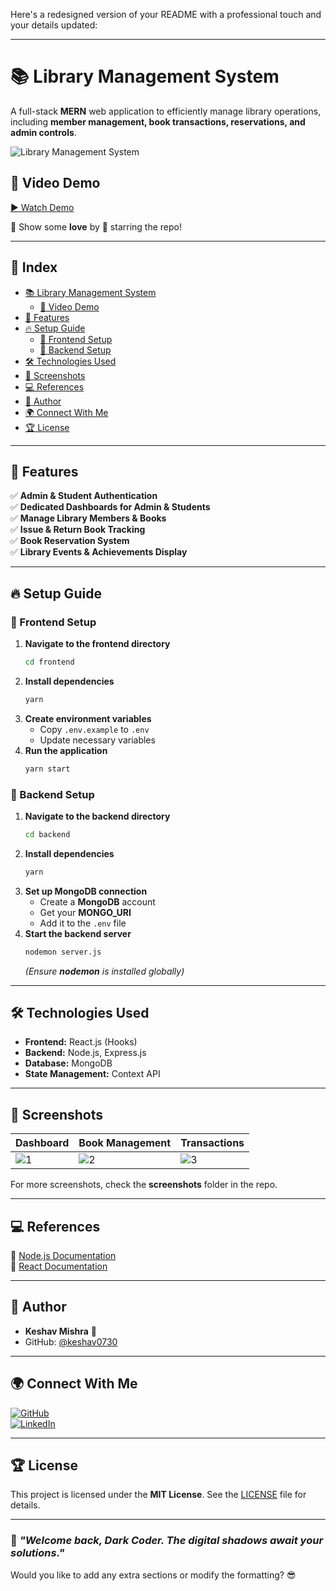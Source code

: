 Here's a redesigned version of your README with a professional touch and your details updated:  

---

# 📚 Library Management System  

A full-stack **MERN** web application to efficiently manage library operations, including **member management, book transactions, reservations, and admin controls**.  

![Library Management System](https://user-images.githubusercontent.com/73348574/205624307-6a1b18fa-5ef7-4de9-b141-9225eca62c6c.png)  

## 🎥 Video Demo  

[▶ Watch Demo](https://drive.google.com/file/d/1gddUdOE41WaEyY4OWoJtDa0l6VJZTg94/view?usp=sharing)  

💖 Show some **love** by 🌟 starring the repo!  

---

## 📝 Index  

- [📚 Library Management System](#-library-management-system)  
  - [🎥 Video Demo](#-video-demo)  
- [🚀 Features](#-features)  
- [🔥 Setup Guide](#-setup-guide)  
  - [🍧 Frontend Setup](#-frontend-setup)  
  - [🍿 Backend Setup](#-backend-setup)  
- [🛠 Technologies Used](#-technologies-used)  
- [📸 Screenshots](#-screenshots)  
- [💻 References](#-references)  
- [📝 Author](#-author)  
- [🌍 Connect With Me](#-connect-with-me)  
- [🏆 License](#-license)  

---

## 🚀 Features  

✅ **Admin & Student Authentication**  
✅ **Dedicated Dashboards for Admin & Students**  
✅ **Manage Library Members & Books**  
✅ **Issue & Return Book Tracking**  
✅ **Book Reservation System**  
✅ **Library Events & Achievements Display**  

---

## 🔥 Setup Guide  

### 🍧 Frontend Setup  

1. **Navigate to the frontend directory**  
   ```bash
   cd frontend
   ```  
2. **Install dependencies**  
   ```bash
   yarn
   ```  
3. **Create environment variables**  
   - Copy `.env.example` to `.env`  
   - Update necessary variables  
4. **Run the application**  
   ```bash
   yarn start
   ```  

### 🍿 Backend Setup  

1. **Navigate to the backend directory**  
   ```bash
   cd backend
   ```  
2. **Install dependencies**  
   ```bash
   yarn
   ```  
3. **Set up MongoDB connection**  
   - Create a **MongoDB** account  
   - Get your **MONGO_URI**  
   - Add it to the `.env` file  
4. **Start the backend server**  
   ```bash
   nodemon server.js
   ```  
   *(Ensure **nodemon** is installed globally)*  

---

## 🛠 Technologies Used  

- **Frontend:** React.js (Hooks)  
- **Backend:** Node.js, Express.js  
- **Database:** MongoDB  
- **State Management:** Context API  

---

## 📸 Screenshots  

| Dashboard | Book Management | Transactions |  
|-----------|----------------|--------------|  
| ![1](https://user-images.githubusercontent.com/73348574/205623377-999c0de5-6796-4100-85e6-96e3e7d4fb77.png) | ![2](https://user-images.githubusercontent.com/73348574/205632416-bfcc2c19-3f70-4688-bb7e-0ccd83be3038.png) | ![3](https://user-images.githubusercontent.com/73348574/205632598-6b009820-20ec-4e9f-92bf-00af92d4f1a4.png) |  

For more screenshots, check the **screenshots** folder in the repo.  

---

## 💻 References  

📌 [Node.js Documentation](https://nodejs.org/en/docs/)  
📌 [React Documentation](https://reactjs.org/docs/getting-started.html)  

---

## 📝 Author  

- **Keshav Mishra** 🦇  
- GitHub: [@keshav0730](https://github.com/keshav0730)  

---

## 🌍 Connect With Me  

[![GitHub](https://img.shields.io/badge/GitHub-Keshav0730-181717?style=for-the-badge&logo=github)](https://github.com/keshav0730)  
[![LinkedIn](https://img.shields.io/badge/LinkedIn-KeshavMishra-blue?style=for-the-badge&logo=linkedin)](https://www.linkedin.com/in/keshav-mishra-0730/)  

---

## 🏆 License  

This project is licensed under the **MIT License**. See the [LICENSE](LICENSE) file for details.  

---

### 🚀 _"Welcome back, Dark Coder. The digital shadows await your solutions."_  

Would you like to add any extra sections or modify the formatting? 😎